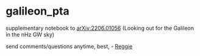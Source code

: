# galileon_pta
supplementary notebook to [arXiv:2206.01056](https://doi.org/10.48550/arXiv.2206.01056) (Looking out for the Galileon in the nHz GW sky)

send comments/questions anytime, best, - [Reggie](https://reggiebernardo.weebly.com/)
